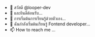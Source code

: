 - 👋 สวัสดี @looper-dev
- 👀 และยินดีต้อนรับ...
- 🌱 การเริ่มต้นการเรียนรู้ด้วยตัวเอง...
- 💞️ ฉันกำลังเริ่มต้นเรียนรู้ Fontend developer...
- 📫 How to reach me ...

<!---
looper-dev/looper-dev is a ✨ special ✨ repository because its `README.md` (this file) appears on your GitHub profile.
You can click the Preview link to take a look at your changes.
--->
